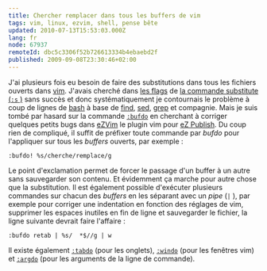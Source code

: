 ```yaml
---
title: Chercher remplacer dans tous les buffers de vim
tags: vim, linux, ezvim, shell, pense bête
updated: 2010-07-13T15:53:03.000Z
lang: fr
node: 67937
remoteId: dbc5c3306f52b726613334b4ebaebd2f
published: 2009-09-08T23:30:46+02:00
---
```


J'ai plusieurs fois eu besoin de faire des substitutions dans tous les fichiers ouverts dans [vim](/tag/vim). J'avais cherché dans [les flags](http://vimdoc.sourceforge.net/htmldoc/change.html#:s_flags) de [la commande substitute (<code>:s</code>
)](http://vimdoc.sourceforge.net/htmldoc/change.html#:substitute) sans succès et donc systématiquement je contournais le problème à coup de lignes de [bash](http://pwet.fr/man/linux/commandes/bash) à base de [find](http://pwet.fr/man/linux/commandes/find), [sed](http://pwet.fr/man/linux/commandes/sed2), [grep](http://pwet.fr/man/linux/commandes/grep) et compagnie. Mais je suis tombé par hasard sur la commande [<code>:bufdo</code>](http://vimdoc.sourceforge.net/htmldoc/windows.html#:bufdo) en cherchant à corriger quelques petits bugs dans [eZVim](/post/ezvim-is-back) le plugin vim pour [eZ Publish](/tag/ez+publish). Du coup rien de compliqué, il suffit de préfixer toute commande par *bufdo* pour l'appliquer sur tous les *buffers* ouverts, par exemple :

``` 
:bufdo! %s/cherche/remplace/g
```


Le point d'exclamation permet de forcer le passage d'un buffer à un autre sans sauvegarder son contenu. Et évidemment ça marche pour autre chose que la substitution. Il est également possible d'exécuter plusieurs commandes sur chacun des *buffers* en les séparant avec un *pipe* (<code>|</code>
), par exemple pour corriger une indentation en fonction des réglages de vim, supprimer les espaces inutiles en fin de ligne et sauvegarder le fichier, la ligne suivante devrait faire l'affaire :

``` 
:bufdo retab | %s/  *$//g | w
```


Il existe également [<code>:tabdo</code>](http://vimdoc.sourceforge.net/htmldoc/tabpage.html#:tabdo) (pour les onglets), [<code>:windo</code>](http://vimdoc.sourceforge.net/htmldoc/windows.html#:windo) (pour les fenêtres vim) et [<code>:argdo</code>](http://vimdoc.sourceforge.net/htmldoc/editing.html#:argdo) (pour les arguments de la ligne de commande).

